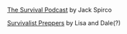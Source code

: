 [The Survival Podcast](http://thesurvivalpodcast.com) by Jack Spirco

[Survivalist Preppers](https://survivalistprepper.net/category/survivalist-prepper-podcast/) by Lisa and Dale(?)
